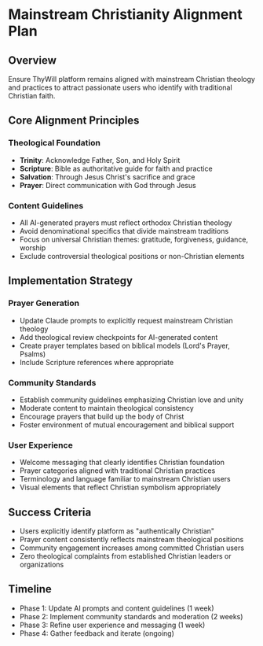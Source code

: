 # Mainstream Christianity Alignment Plan

## Overview
Ensure ThyWill platform remains aligned with mainstream Christian theology and practices to attract passionate users who identify with traditional Christian faith.

## Core Alignment Principles

### Theological Foundation
- **Trinity**: Acknowledge Father, Son, and Holy Spirit
- **Scripture**: Bible as authoritative guide for faith and practice
- **Salvation**: Through Jesus Christ's sacrifice and grace
- **Prayer**: Direct communication with God through Jesus

### Content Guidelines
- All AI-generated prayers must reflect orthodox Christian theology
- Avoid denominational specifics that divide mainstream traditions
- Focus on universal Christian themes: gratitude, forgiveness, guidance, worship
- Exclude controversial theological positions or non-Christian elements

## Implementation Strategy

### Prayer Generation
- Update Claude prompts to explicitly request mainstream Christian theology
- Add theological review checkpoints for AI-generated content
- Create prayer templates based on biblical models (Lord's Prayer, Psalms)
- Include Scripture references where appropriate

### Community Standards
- Establish community guidelines emphasizing Christian love and unity
- Moderate content to maintain theological consistency
- Encourage prayers that build up the body of Christ
- Foster environment of mutual encouragement and biblical support

### User Experience
- Welcome messaging that clearly identifies Christian foundation
- Prayer categories aligned with traditional Christian practices
- Terminology and language familiar to mainstream Christian users
- Visual elements that reflect Christian symbolism appropriately

## Success Criteria
- Users explicitly identify platform as "authentically Christian"
- Prayer content consistently reflects mainstream theological positions
- Community engagement increases among committed Christian users
- Zero theological complaints from established Christian leaders or organizations

## Timeline
- Phase 1: Update AI prompts and content guidelines (1 week)
- Phase 2: Implement community standards and moderation (2 weeks)
- Phase 3: Refine user experience and messaging (1 week)
- Phase 4: Gather feedback and iterate (ongoing)